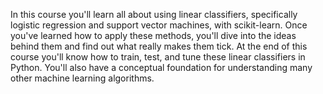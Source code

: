 In this course you'll learn all about using linear classifiers, specifically logistic regression and support vector machines, with scikit-learn. Once you've learned how to apply these methods, you'll dive into the ideas behind them and find out what really makes them tick. At the end of this course you'll know how to train, test, and tune these linear classifiers in Python. You'll also have a conceptual foundation for understanding many other machine learning algorithms.
